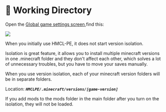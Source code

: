 # 📁 Working Directory

Open the [Global game settings screen](./),find this:

![](../../.gitbook/assets/Screenshot\_2022-08-14-15-25-55-71\_d17cc25ab2657fb.jpg)

When you initially use HMCL-PE, it does not start version isolation.

Isolation is great feature, it allows you to install multiple minecraft versions in one .minecraft folder and they don't affect each other, which solves a lot of unnecessary troubles, but you have to move your saves manually.

When you use version isolation, each of your minecraft version folders will be in separate folders.

Location: _**`HMCLPE/.minecraft/versions/[game-version]`**_

If you add mods to the mods folder in the main folder after you turn on the isolation, they will not be loaded.
